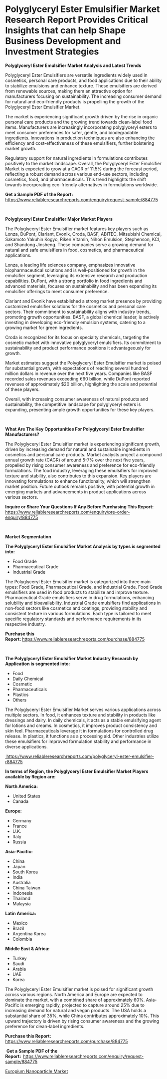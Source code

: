 <p><h1>Polyglyceryl Ester Emulsifier Market Research Report Provides Critical Insights that can help Shape Business Development and Investment Strategies</h1></p><p><strong>Polyglyceryl Ester Emulsifier Market Analysis and Latest Trends</strong></p>
<p><p>Polyglyceryl Ester Emulsifiers are versatile ingredients widely used in cosmetics, personal care products, and food applications due to their ability to stabilize emulsions and enhance texture. These emulsifiers are derived from renewable sources, making them an attractive option for manufacturers focusing on sustainability. The increasing consumer demand for natural and eco-friendly products is propelling the growth of the Polyglyceryl Ester Emulsifier Market. </p><p>The market is experiencing significant growth driven by the rise in organic personal care products and the growing trend towards clean-label food items. Manufacturers are increasingly incorporating polyglyceryl esters to meet consumer preferences for safer, gentle, and biodegradable ingredients. Innovations in production techniques are also enhancing the efficiency and cost-effectiveness of these emulsifiers, further bolstering market growth. </p><p>Regulatory support for natural ingredients in formulations contributes positively to the market landscape. Overall, the Polyglyceryl Ester Emulsifier Market is expected to grow at a CAGR of 11.5% during the forecast period, reflecting a robust demand across various end-use sectors, including cosmetics, food, and pharmaceuticals. This trend highlights the shift towards incorporating eco-friendly alternatives in formulations worldwide.</p></p>
<p><strong>Get a Sample PDF of the Report:&nbsp;</strong> <a href="https://www.reliableresearchreports.com/enquiry/request-sample/884775?utm_campaign=2104&utm_medium=2&utm_source=Github&utm_content=ia&utm_term=01022025&utm_id=polyglyceryl-ester-emulsifier">https://www.reliableresearchreports.com/enquiry/request-sample/884775</a></p>
<p>&nbsp;</p>
<p><strong>Polyglyceryl Ester Emulsifier Major Market Players</strong></p>
<p><p>The Polyglyceryl Ester Emulsifier market features key players such as Lonza, DuPont, Clariant, Evonik, Croda, BASF, ABITEC, Mitsubishi Chemical, Sakamoto Yakuhin Kogyo, Riken Vitamin, Nihon Emulsion, Stephenson, KCI, and Shandong Jinsheng. These companies serve a growing demand for natural and safe emulsifiers in food, cosmetics, and pharmaceutical applications.</p><p>Lonza, a leading life sciences company, emphasizes innovative biopharmaceutical solutions and is well-positioned for growth in the emulsifier segment, leveraging its extensive research and production capabilities. DuPont, with a strong portfolio in food ingredients and advanced materials, focuses on sustainability and has been expanding its emulsifier offerings to meet consumer preference.</p><p>Clariant and Evonik have established a strong market presence by providing customized emulsifier solutions for the cosmetics and personal care sectors. Their commitment to sustainability aligns with industry trends, promoting growth opportunities. BASF, a global chemical leader, is actively investing in developing eco-friendly emulsion systems, catering to a growing market for green ingredients.</p><p>Croda is recognized for its focus on specialty chemicals, targeting the cosmetic market with innovative polyglyceryl emulsifiers. Its commitment to sustainability and product performance positions it advantageously for growth.</p><p>Market estimates suggest the Polyglyceryl Ester Emulsifier market is poised for substantial growth, with expectations of reaching several hundred million dollars in revenue over the next five years. Companies like BASF recorded sales revenues exceeding €60 billion, while DuPont reported revenues of approximately $20 billion, highlighting the scale and potential of these players.</p><p>Overall, with increasing consumer awareness of natural products and sustainability, the competitive landscape for polyglyceryl esters is expanding, presenting ample growth opportunities for these key players.</p></p>
<p>&nbsp;</p>
<p><strong>What Are The Key Opportunities For Polyglyceryl Ester Emulsifier Manufacturers?</strong></p>
<p><p>The Polyglyceryl Ester Emulsifier market is experiencing significant growth, driven by increasing demand for natural and sustainable ingredients in cosmetics and personal care products. Market analysts project a compound annual growth rate (CAGR) of around 5-7% over the next five years, propelled by rising consumer awareness and preference for eco-friendly formulations. The food industry, leveraging these emulsifiers for improved texture and stability, also contributes to this expansion. Key players are innovating formulations to enhance functionality, which will strengthen market position. Future outlook remains positive, with potential growth in emerging markets and advancements in product applications across various sectors.</p></p>
<p><strong>Inquire or Share Your Questions If Any Before Purchasing This Report:</strong> <a href="https://www.reliableresearchreports.com/enquiry/pre-order-enquiry/884775?utm_campaign=2104&utm_medium=2&utm_source=Github&utm_content=ia&utm_term=01022025&utm_id=polyglyceryl-ester-emulsifier">https://www.reliableresearchreports.com/enquiry/pre-order-enquiry/884775</a></p>
<p>&nbsp;</p>
<p><strong>Market Segmentation</strong></p>
<p><strong>The Polyglyceryl Ester Emulsifier Market Analysis by types is segmented into:</strong></p>
<p><ul><li>Food Grade</li><li>Pharmaceutical Grade</li><li>Industrial Grade</li></ul></p>
<p><p>The Polyglyceryl Ester Emulsifier market is categorized into three main types: Food Grade, Pharmaceutical Grade, and Industrial Grade. Food Grade emulsifiers are used in food products to stabilize and improve texture. Pharmaceutical Grade emulsifiers serve in drug formulations, enhancing solubility and bioavailability. Industrial Grade emulsifiers find applications in non-food sectors like cosmetics and coatings, providing stability and consistent texture in various formulations. Each type is tailored to meet specific regulatory standards and performance requirements in its respective industry.</p></p>
<p><strong>Purchase this Report:&nbsp;</strong><a href="https://www.reliableresearchreports.com/purchase/884775?utm_campaign=2104&utm_medium=2&utm_source=Github&utm_content=ia&utm_term=01022025&utm_id=polyglyceryl-ester-emulsifier">https://www.reliableresearchreports.com/purchase/884775</a></p>
<p>&nbsp;</p>
<p><strong>The Polyglyceryl Ester Emulsifier Market Industry Research by Application is segmented into:</strong></p>
<p><ul><li>Food</li><li>Daily Chemical</li><li>Cosmetic</li><li>Pharmaceuticals</li><li>Plastics</li><li>Others</li></ul></p>
<p><p>The Polyglyceryl Ester Emulsifier Market serves various applications across multiple sectors. In food, it enhances texture and stability in products like dressings and dairy. In daily chemicals, it acts as a stable emulsifying agent for lotions and creams. In cosmetics, it improves product consistency and skin feel. Pharmaceuticals leverage it in formulations for controlled drug release. In plastics, it functions as a processing aid. Other industries utilize these emulsifiers for improved formulation stability and performance in diverse applications.</p></p>
<p><a href="https://www.reliableresearchreports.com/polyglyceryl-ester-emulsifier-r884775?utm_campaign=2104&utm_medium=2&utm_source=Github&utm_content=ia&utm_term=01022025&utm_id=polyglyceryl-ester-emulsifier">&nbsp;https://www.reliableresearchreports.com/polyglyceryl-ester-emulsifier-r884775</a></p>
<p><strong>In terms of Region, the Polyglyceryl Ester Emulsifier Market Players available by Region are:</strong></p>
<p>
    <p> <strong> North America: </strong>
        <ul>
            <li>United States</li>
            <li>Canada</li>
        </ul>
        </p> 
    <p> <strong> Europe: </strong>
        <ul>
            <li>Germany</li>
            <li>France</li>
            <li>U.K.</li>
            <li>Italy</li>
            <li>Russia</li>
        </ul>
        </p> 
    <p> <strong> Asia-Pacific: </strong>
        <ul>
            <li>China</li>
            <li>Japan</li>
            <li>South Korea</li>
            <li>India</li>
            <li>Australia</li>
            <li>China Taiwan</li>
            <li>Indonesia</li>
            <li>Thailand</li>
            <li>Malaysia</li>
        </ul>
        </p> 
    <p> <strong> Latin America: </strong>
        <ul>
            <li>Mexico</li>
            <li>Brazil</li>
            <li>Argentina Korea</li>
            <li>Colombia</li>
        </ul>
        </p> 
    <p> <strong> Middle East & Africa: </strong>
        <ul>
            <li>Turkey</li>
            <li>Saudi</li>
            <li>Arabia</li>
            <li>UAE</li>
            <li>Korea</li>
        </ul>
    </p>
    </p>
<p><p>The Polyglyceryl Ester Emulsifier market is poised for significant growth across various regions. North America and Europe are expected to dominate the market, with a combined share of approximately 60%. Asia-Pacific is emerging rapidly, projected to capture around 25% due to increasing demand for natural and vegan products. The USA holds a substantial share of 35%, while China contributes approximately 10%. This upward trajectory is driven by rising consumer awareness and the growing preference for clean-label ingredients.</p></p>
<p><strong>Purchase this Report: </strong><a href="https://www.reliableresearchreports.com/purchase/884775?utm_campaign=2104&utm_medium=2&utm_source=Github&utm_content=ia&utm_term=01022025&utm_id=polyglyceryl-ester-emulsifier">https://www.reliableresearchreports.com/purchase/884775</a></p>
<p>&nbsp;<strong>Get a Sample PDF of the Report:&nbsp;&nbsp;</strong><a href="https://www.reliableresearchreports.com/enquiry/request-sample/884775?utm_campaign=2104&utm_medium=2&utm_source=Github&utm_content=ia&utm_term=01022025&utm_id=polyglyceryl-ester-emulsifier">https://www.reliableresearchreports.com/enquiry/request-sample/884775</a></p>
<p><strong></strong></p>
<p><p><a href="https://github.com/GenaGaines34/Market-Research-Report-List-1/blob/main/europium-nanoparticle-market.md?utm_campaign=2104&utm_medium=2&utm_source=Github&utm_content=ia&utm_term=01022025&utm_id=polyglyceryl-ester-emulsifier">Europium Nanoparticle Market</a></p></p>
